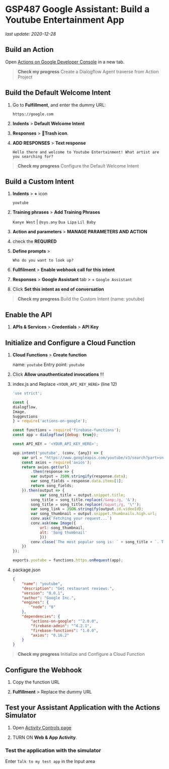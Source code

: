 # GSP487 Google Assistant: Build a Youtube Entertainment App

_last update: 2020-12-28_

## Build an Action

Open [Actions on Google Developer Console](http://console.actions.google.com/) in a new tab.

> **Check my progress**
> Create a Dialogflow Agent traverse from Action Project

## Build the Default Welcome Intent

1. Go to **Fulfillment**, and enter the dummy URL:

    `https://google.com`

2. **Indents** > **Default Welcome Intent**

3. **Responses** > **🚮Trash icon**.

4. **ADD RESPONSES** > **Text response**

    `Hello there and welcome to Youtube Entertainment! What artist are you searching for?`

> **Check my progress**
> Configure the Default Welcome Intent

## Build a Custom Intent

1. **Indents** > **+** icon

    `youtube`

2. **Training phrases** > **Add Training Phrases**

    `Kanye West` | `@sys.any`
    `Dua Lipa`
    `Lil Baby`

3. **Action and parameters** > **MANAGE PARAMETERS AND ACTION**

4. check the **REQUIRED**

5. **Define prompts** > 

    `Who do you want to look up?`

6. **Fullfilment** > **Enable webhook call for this intent**

7. **Responses** > **Google Assistant** tab > + `Google Assistant`

8. Click **Set this intent as end of conversation**

> **Check my progress**
> Build the Custom Intent (name: youtube)

## Enable the API

1. **APIs & Services** > **Credentials** > **API Key**

## Initialize and Configure a Cloud Function

1. **Cloud Functions** > **Create function**

    name: `youtube`
    Entry point: `youtube`

2. Click **Allow unauthenticated invocations** !!!

3. index.js and Replace `<YOUR_API_KEY_HERE>` (line 12)

    ```js
    'use strict';

    const {
    dialogflow,
    Image,
    Suggestions
    } = require('actions-on-google');

    const functions = require('firebase-functions');
    const app = dialogflow({debug: true});

    const API_KEY = '<YOUR_API_KEY_HERE>';

    app.intent('youtube', (conv, {any}) => {
        var url = "https://www.googleapis.com/youtube/v3/search?part=snippet&maxResults=5&q=" + encodeURIComponent(any)+ "&type=video&order=viewCount&videoCategoryId=10&key=" + API_KEY;
        const axios = require('axios');
        return axios.get(url)
            .then(response => {
            var output = JSON.stringify(response.data);
            var song_fields = response.data.items[1];
            return song_fields;
        }).then(output => {
                var song_title = output.snippet.title;
            song_title = song_title.replace(/&amp;/g, '&');
            song_title = song_title.replace(/&quot;/g, '\"');
            var song_link = JSON.stringify(output.id.videoId);
            var song_thumbnail = output.snippet.thumbnails.high.url;
            conv.ask(`Fetching your request...`)
            conv.ask(new Image({
                url: song_thumbnail,
                alt: 'Song thumbnail'
                }))
            conv.close(`The most popular song is: ` + song_title + `. The link to this song is: https://www.youtube.com/watch?v=` + song_link.slice(1, -1) + `. See you next time.`);
        })
    });

    exports.youtube = functions.https.onRequest(app);

    ```

4. package.json

    ```json
    {
        "name": "youtube",
        "description": "Get restaurant reviews.",
        "version": "0.0.1",
        "author": "Google Inc.",
        "engines": {
            "node": "8"
        },
        "dependencies": {
            "actions-on-google": "^2.0.0",
            "firebase-admin": "^4.2.1",
            "firebase-functions": "1.0.0",
            "axios": "0.16.2"
        }
    }

    ```

> **Check my progress**
> Initialize and Configure a Cloud Function

## Configure the Webhook

1. Copy the function URL

2. **Fulfillment** > Replace the dummy URL

## Test your Assistant Application with the Actions Simulator

1. Open [Activity Controls page](https://myaccount.google.com/activitycontrols)

2. TURN ON **Web & App Activity**.

### Test the application with the simulator

Enter `Talk to my test app` in the Input area

